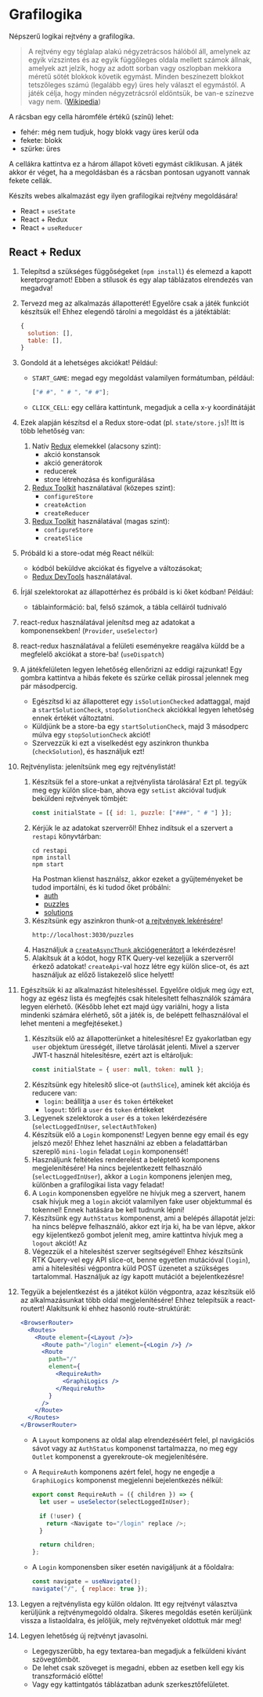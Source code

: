 # Grafilogika

Népszerű logikai rejtvény a grafilogika.

> A rejtvény egy téglalap alakú négyzetrácsos hálóból áll, amelynek az egyik vízszintes és az egyik függőleges oldala mellett számok állnak, amelyek azt jelzik, hogy az adott sorban vagy oszlopban mekkora méretű sötét blokkok követik egymást. Minden beszínezett blokkot tetszőleges számú (legalább egy) üres hely választ el egymástól. A játék célja, hogy minden négyzetrácsról eldöntsük, be van-e színezve vagy nem. ([Wikipedia](https://hu.wikipedia.org/wiki/Grafilogika))

A rácsban egy cella háromféle értékű (színű) lehet:

- fehér: még nem tudjuk, hogy blokk vagy üres kerül oda
- fekete: blokk
- szürke: üres

A cellákra kattintva ez a három állapot követi egymást ciklikusan. A játék akkor ér véget, ha a megoldásban és a rácsban pontosan ugyanott vannak fekete cellák.

Készíts webes alkalmazást egy ilyen grafilogikai rejtvény megoldására!

- React + `useState`
- React + Redux
- React + `useReducer`

## React + Redux

1. Telepítsd a szükséges függőségeket (`npm install`) és elemezd a kapott keretprogramot! Ebben a stílusok és egy alap táblázatos elrendezés van megadva!
2. Tervezd meg az alkalmazás állapotterét! Egyelőre csak a játék funkciót készítsük el! Ehhez elegendő tárolni a megoldást és a játéktáblát:
   ```js
   {
     solution: [],
     table: [],
   }
   ```
3. Gondold át a lehetséges akciókat! Például:
   - `START_GAME`: megad egy megoldást valamilyen formátumban, például:
     ```js
     ["# #", " # ", "# #"];
     ```
   - `CLICK_CELL`: egy cellára kattintunk, megadjuk a cella x-y koordinátáját
4. Ezek alapján készítsd el a Redux store-odat (pl. `state/store.js`)! Itt is több lehetőség van:
   1. Natív [Redux](https://redux.js.org/) elemekkel (alacsony szint):
      - akció konstansok
      - akció generátorok
      - reducerek
      - store létrehozása és konfigurálása
   2. [Redux Toolkit](https://redux-toolkit.js.org/) használatával (közepes szint):
      - `configureStore`
      - `createAction`
      - `createReducer`
   3. [Redux Toolkit](https://redux-toolkit.js.org/) használatával (magas szint):
      - `configureStore`
      - `createSlice`
5. Próbáld ki a store-odat még React nélkül:
   - kódból beküldve akciókat és figyelve a változásokat;
   - [Redux DevTools](https://chrome.google.com/webstore/detail/redux-devtools/lmhkpmbekcpmknklioeibfkpmmfibljd) használatával.
6. Írjál szelektorokat az állapottérhez és próbáld is ki őket kódban! Például:
   - táblainformáció: bal, felső számok, a tábla celláiról tudnivaló
7. react-redux használatával jelenítsd meg az adatokat a komponensekben! (`Provider`, `useSelector`)
8. react-redux használatával a felületi eseményekre reagálva küldd be a megfelelő akciókat a store-ba! (`useDispatch`)
9. A játékfelületen legyen lehetőség ellenőrizni az eddigi rajzunkat! Egy gombra kattintva a hibás fekete és szürke cellák pirossal jelennek meg pár másodpercig.
   - Egészítsd ki az állapotteret egy `isSolutionChecked` adattaggal, majd a `startSolutionCheck`, `stopSolutionCheck` akciókkal legyen lehetőség ennek értékét változtatni.
   - Küldjünk be a store-ba egy `startSolutionCheck`, majd 3 másodperc múlva egy `stopSolutionCheck` akciót!
   - Szervezzük ki ezt a viselkedést egy aszinkron thunkba (`checkSolution`), és használjuk ezt!
10. Rejtvénylista: jelenítsünk meg egy rejtvénylistát!
    1. Készítsük fel a store-unkat a rejtvénylista tárolására! Ezt pl. tegyük meg egy külön slice-ban, ahova egy `setList` akcióval tudjuk beküldeni rejtvények tömbjét:
       ```js
       const initialState = [{ id: 1, puzzle: ["###", " # "] }];
       ```
    2. Kérjük le az adatokat szerverről! Ehhez indítsuk el a szervert a `restapi` könyvtárban:
       ```
       cd restapi
       npm install
       npm start
       ```
       Ha Postman klienst használsz, akkor ezeket a gyűjteményeket be tudod importálni, és ki tudod őket próbálni:
       - [auth](https://www.getpostman.com/collections/c5105b1b03067fc471ca)
       - [puzzles](https://www.getpostman.com/collections/416cb5f1dfd0cc84a933)
       - [solutions](https://www.getpostman.com/collections/79f5c29291445e796db4)
    3. Készítsünk egy aszinkron thunk-ot [a rejtvények lekérésére](http://localhost:3030/puzzles)!
       ```
       http://localhost:3030/puzzles
       ```
    4. Használjuk a [`createAsyncThunk` akciógenerátort](https://redux-toolkit.js.org/api/createAsyncThunk) a lekérdezésre!
    5. Alakítsuk át a kódot, hogy RTK Query-vel kezeljük a szerverről érkező adatokat! `createApi`-val hozz létre egy külön slice-ot, és azt használjuk az előző listakezelő slice helyett!
11. Egészítsük ki az alkalmazást hitelesítéssel. Egyelőre oldjuk meg úgy ezt, hogy az egész lista és megfejtés csak hitelesített felhasználók számára legyen elérhető. (Később lehet ezt majd úgy variálni, hogy a lista mindenki számára elérhető, sőt a játék is, de belépett felhasználóval el lehet menteni a megfejtéseket.)

    1. Készítsük elő az állapotterünket a hitelesítésre! Ez gyakorlatban egy `user` objektum ürességét, illetve tárolását jelenti. Mivel a szerver JWT-t használ hitelesítésre, ezért azt is eltároljuk:
       ```js
       const initialState = { user: null, token: null };
       ```
    2. Készítsünk egy hitelesítő slice-ot (`authSlice`), aminek két akciója és reducere van:
       - `login`: beállítja a `user` és `token` értékeket
       - `logout`: törli a `user` és `token` értékeket
    3. Legyenek szelektorok a `user` és a `token` lekérdezésére (`selectLoggedInUser`, `selectAuthToken`)
    4. Készítsük elő a `Login` komponenst! Legyen benne egy email és egy jelszó mező! Ehhez lehet használni az ebben a feladattárban szereplő `mini-login` feladat `Login` komponensét!
    5. Használjunk feltételes renderelést a beléptető komponens megjelenítésére! Ha nincs bejelentkezett felhasználó (`selectLoggedInUser`), akkor a `Login` komponens jelenjen meg, különben a grafilogikai lista vagy feladat!
    6. A `Login` komponensben egyelőre ne hívjuk meg a szervert, hanem csak hívjuk meg a `login` akciót valamilyen fake user objektummal és tokennel! Ennek hatására be kell tudnunk lépni!
    7. Készítsünk egy `AuthStatus` komponenst, ami a belépés állapotát jelzi: ha nincs belépve felhasználó, akkor ezt írja ki, ha be van lépve, akkor egy kijelentkező gombot jelenít meg, amire kattintva hívjuk meg a `logout` akciót! Az
    8. Végezzük el a hitelesítést szerver segítségével! Ehhez készítsünk RTK Query-vel egy API slice-ot, benne egyetlen mutációval (`login`), ami a hitelesítési végpontra küld POST üzenetet a szükséges tartalommal. Használjuk az így kapott mutációt a bejelentkezésre!

12. Tegyük a bejelentkezést és a játékot külön végpontra, azaz készítsük elő az alkalmazásunkat több oldal megjelenítésére! Ehhez telepítsük a react-routert! Alakítsunk ki ehhez hasonló route-struktúrát:

    ```jsx
    <BrowserRouter>
      <Routes>
        <Route element={<Layout />}>
          <Route path="/login" element={<Login />} />
          <Route
            path="/"
            element={
              <RequireAuth>
                <GraphiLogics />
              </RequireAuth>
            }
          />
        </Route>
      </Routes>
    </BrowserRouter>
    ```

    - A `Layout` komponens az oldal alap elrendezéséért felel, pl navigációs sávot vagy az `AuthStatus` komponenst tartalmazza, no meg egy `Outlet` komponenst a gyerekroute-ok megjelenítésére.
    - A `RequireAuth` komponens azért felel, hogy ne engedje a `GraphiLogics` komponenst megjelenni bejelentkezés nélkül:

      ```js
      export const RequireAuth = ({ children }) => {
        let user = useSelector(selectLoggedInUser);

        if (!user) {
          return <Navigate to="/login" replace />;
        }

        return children;
      };
      ```

    - A `Login` komponensben siker esetén navigáljunk át a főoldalra:
      ```js
      const navigate = useNavigate();
      navigate("/", { replace: true });
      ```

13. Legyen a rejtvénylista egy külön oldalon. Itt egy rejtvényt választva kerüljünk a rejtvénymegoldó oldalra. Sikeres megoldás esetén kerüljünk vissza a listaoldalra, és jelöljük, mely rejtvényeket oldottuk már meg!
14. Legyen lehetőség új rejtvényt javasolni.
    - Legegyszerűbb, ha egy textarea-ban megadjuk a felküldeni kívánt szövegtömböt.
    - De lehet csak szöveget is megadni, ebben az esetben kell egy kis transzformáció előtte!
    - Vagy egy kattintgatós táblázatban adunk szerkesztőfelületet.
